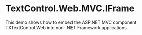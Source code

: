 # TextControl.Web.MVC.IFrame
This demo shows how to embed the ASP.NET MVC component TXTextControl.Web into non-.NET Framework applications.
